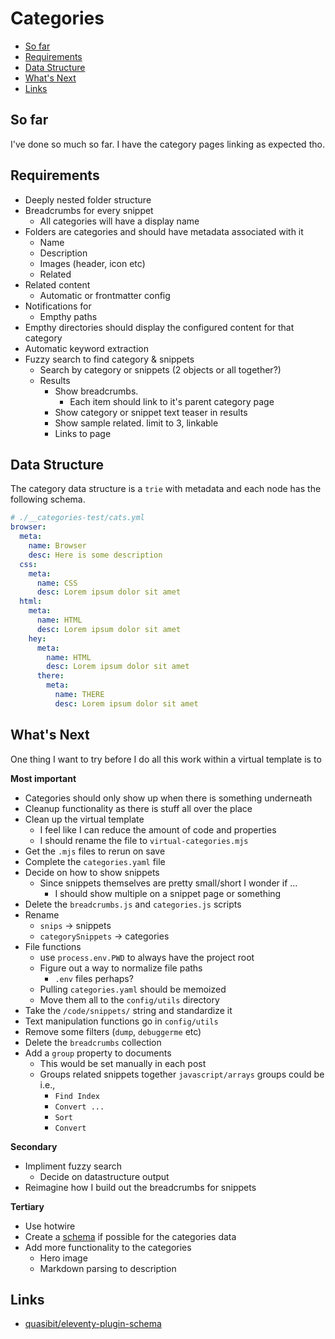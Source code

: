 # Categories
- [So far](#so-far)
- [Requirements](#requirements)
- [Data Structure](#data-structure)
- [What's Next](#whats-next)
- [Links](#links)

## So far
I've done so much so far. I have the category pages linking as expected tho.

## Requirements
- Deeply nested folder structure
- Breadcrumbs for every snippet
  - All categories will have a display name
- Folders are categories and should have metadata associated with it
  - Name
  - Description
  - Images (header, icon etc)
  - Related
- Related content
  - Automatic or frontmatter config
- Notifications for
  - Empthy paths
- Empthy directories should display the configured content for that category
- Automatic keyword extraction
- Fuzzy search to find category & snippets
  - Search by category or snippets (2 objects or all together?)
  - Results
    - Show breadcrumbs.
      - Each item should link to it's parent category page
    - Show category or snippet text teaser in results 
    - Show sample related. limit to 3, linkable
    - Links to page

## Data Structure
The category data structure is a `trie` with metadata and each node has the following schema.

<!-- I'm not sure exactly how I want to handle the structure yet -->

```yaml
# ./__categories-test/cats.yml
browser:
  meta:
    name: Browser
    desc: Here is some description
  css:
    meta:
      name: CSS
      desc: Lorem ipsum dolor sit amet
  html:
    meta:
      name: HTML
      desc: Lorem ipsum dolor sit amet
    hey:
      meta:
        name: HTML
        desc: Lorem ipsum dolor sit amet
      there:
        meta:
          name: THERE
          desc: Lorem ipsum dolor sit amet
```

## What's Next
One thing I want to try before I do all this work within a virtual template is to

**Most important**
- Categories should only show up when there is something underneath
- Cleanup functionality as there is stuff all over the place
- Clean up the virtual template
  - I feel like I can reduce the amount of code and properties
  - I should rename the file to `virtual-categories.mjs`
- Get the `.mjs` files to rerun on save
- Complete the `categories.yaml` file
- Decide on how to show snippets
  - Since snippets themselves are pretty small/short I wonder if ...
    - I should show multiple on a snippet page or something
- Delete the `breadcrumbs.js` and `categories.js` scripts
- Rename
  - `snips` -> snippets
  - `categorySnippets` -> categories
- File functions
  - use `process.env.PWD` to always have the project root
  - Figure out a way to normalize file paths
    - `.env` files perhaps?
  - Pulling `categories.yaml` should be memoized
  - Move them all to the `config/utils` directory
- Take the `/code/snippets/` string and standardize it
- Text manipulation functions go in `config/utils`
- Remove some filters (`dump`, `debuggerme` etc)
- Delete the `breadcrumbs` collection
- Add a `group` property to documents
  - This would be set manually in each post
  - Groups related snippets together `javascript/arrays` groups could be i.e.,
    - `Find Index`
    - `Convert ...`
    - `Sort`
    - `Convert`

**Secondary**
- Impliment fuzzy search
  - Decide on datastructure output
- Reimagine how I build out the breadcrumbs for snippets

**Tertiary**
- Use hotwire
- Create a [schema](https://www.11ty.dev/docs/data-validate/) if possible for the categories data
- Add more functionality to the categories
  - Hero image
  - Markdown parsing to description

## Links
- [quasibit/eleventy-plugin-schema](https://github.com/quasibit/eleventy-plugin-schema?tab=readme-ov-file)
